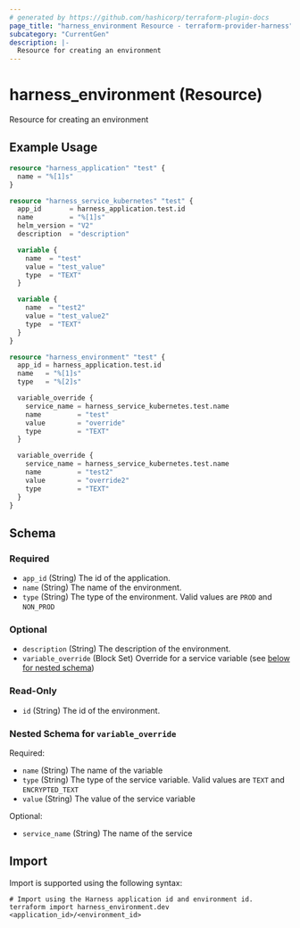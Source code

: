 ```yaml
---
# generated by https://github.com/hashicorp/terraform-plugin-docs
page_title: "harness_environment Resource - terraform-provider-harness"
subcategory: "CurrentGen"
description: |-
  Resource for creating an environment
---
```


# harness_environment (Resource)

Resource for creating an environment

## Example Usage

```terraform
resource "harness_application" "test" {
  name = "%[1]s"
}

resource "harness_service_kubernetes" "test" {
  app_id       = harness_application.test.id
  name         = "%[1]s"
  helm_version = "V2"
  description  = "description"

  variable {
    name  = "test"
    value = "test_value"
    type  = "TEXT"
  }

  variable {
    name  = "test2"
    value = "test_value2"
    type  = "TEXT"
  }
}

resource "harness_environment" "test" {
  app_id = harness_application.test.id
  name   = "%[1]s"
  type   = "%[2]s"

  variable_override {
    service_name = harness_service_kubernetes.test.name
    name         = "test"
    value        = "override"
    type         = "TEXT"
  }

  variable_override {
    service_name = harness_service_kubernetes.test.name
    name         = "test2"
    value        = "override2"
    type         = "TEXT"
  }
}
```

<!-- schema generated by tfplugindocs -->
## Schema

### Required

- `app_id` (String) The id of the application.
- `name` (String) The name of the environment.
- `type` (String) The type of the environment. Valid values are `PROD` and `NON_PROD`

### Optional

- `description` (String) The description of the environment.
- `variable_override` (Block Set) Override for a service variable (see [below for nested schema](#nestedblock--variable_override))

### Read-Only

- `id` (String) The id of the environment.

<a id="nestedblock--variable_override"></a>
### Nested Schema for `variable_override`

Required:

- `name` (String) The name of the variable
- `type` (String) The type of the service variable. Valid values are `TEXT` and `ENCRYPTED_TEXT`
- `value` (String) The value of the service variable

Optional:

- `service_name` (String) The name of the service

## Import

Import is supported using the following syntax:

```shell
# Import using the Harness application id and environment id.
terraform import harness_environment.dev <application_id>/<environment_id>
```

